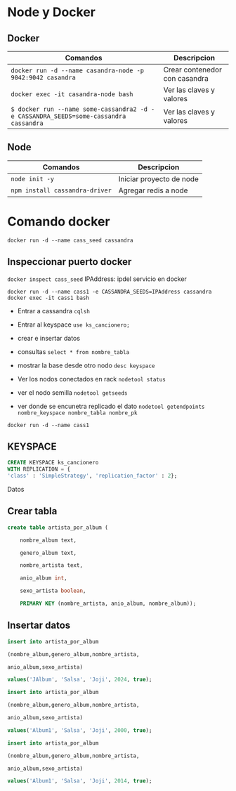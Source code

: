 # Node y Docker

## Docker

| Comandos                                                                             | Descripcion                   |
| ------------------------------------------------------------------------------------ | ----------------------------- |
| `docker run -d --name casandra-node -p 9042:9042 casandra`                           | Crear contenedor con casandra |
| `docker exec -it casandra-node bash`                                                 | Ver las claves y valores      |
| `$ docker run --name some-cassandra2 -d -e CASSANDRA_SEEDS=some-cassandra cassandra` | Ver las claves y valores      |

## Node

| Comandos                       | Descripcion              |
| ------------------------------ | ------------------------ |
| `node init -y`                 | Iniciar proyecto de node |
| `npm install cassandra-driver` | Agregar redis a node     |

# Comando docker

`docker run -d --name cass_seed cassandra`

## Inspeccionar puerto docker

`docker inspect cass_seed`
IPAddress: ipdel servicio en docker

`docker run -d --name cass1 -e CASSANDRA_SEEDS=IPAddress cassandra`
`docker exec -it cass1 bash`

- Entrar a cassandra
  `cqlsh`

- Entrar al keyspace
  `use ks_cancionero;`
- crear e insertar datos
- consultas
  `select * from nombre_tabla`
- mostrar la base desde otro nodo
  `desc keyspace`

- Ver los nodos conectados en rack
  `nodetool status`
- ver el nodo semilla
  `nodetool getseeds`

- ver donde se encunetra replicado el dato
```nodetool getendpoints nombre_keyspace nombre_tabla nombre_pk```

`docker run -d --name cass1`

## KEYSPACE

```sql
CREATE KEYSPACE ks_cancionero
WITH REPLICATION = {
'class' : 'SimpleStrategy', 'replication_factor' : 2};
```

Datos

## Crear tabla

```sql
create table artista_por_album (

	nombre_album text,

	genero_album text,

	nombre_artista text,

	anio_album int,

	sexo_artista boolean,

	PRIMARY KEY (nombre_artista, anio_album, nombre_album));
```

## Insertar datos

```sql
insert into artista_por_album

(nombre_album,genero_album,nombre_artista,

anio_album,sexo_artista)

values('JAlbum', 'Salsa', 'Joji', 2024, true);

insert into artista_por_album

(nombre_album,genero_album,nombre_artista,

anio_album,sexo_artista)

values('Album1', 'Salsa', 'Joji', 2000, true);

insert into artista_por_album

(nombre_album,genero_album,nombre_artista,

anio_album,sexo_artista)

values('Album1', 'Salsa', 'Joji', 2014, true);
```
